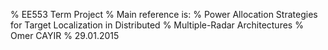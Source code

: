 % EE553 Term Project
% Main reference is:
% Power Allocation Strategies for Target Localization in Distributed
% Multiple-Radar Architectures
% Omer CAYIR
% 29.01.2015
